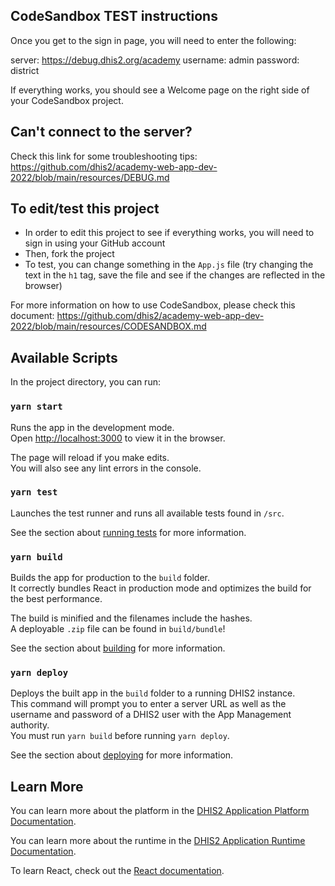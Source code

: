 ## CodeSandbox TEST instructions

Once you get to the sign in page, you will need to enter the following:

server: https://debug.dhis2.org/academy
username: admin
password: district

If everything works, you should see a Welcome page on the right side of your CodeSandbox project.

## Can't connect to the server?

Check this link for some troubleshooting tips:
https://github.com/dhis2/academy-web-app-dev-2022/blob/main/resources/DEBUG.md


## To edit/test this project

- In order to edit this project to see if everything works, you will need to sign in using your GitHub account
- Then, fork the project
- To test, you can change something in the `App.js` file (try changing the text in the `h1` tag, save the file and see if the changes are reflected in the browser)

For more information on how to use CodeSandbox, please check this document:
https://github.com/dhis2/academy-web-app-dev-2022/blob/main/resources/CODESANDBOX.md


## Available Scripts

In the project directory, you can run:

### `yarn start`

Runs the app in the development mode.<br />
Open [http://localhost:3000](http://localhost:3000) to view it in the browser.

The page will reload if you make edits.<br />
You will also see any lint errors in the console.

### `yarn test`

Launches the test runner and runs all available tests found in `/src`.<br />

See the section about [running tests](https://platform.dhis2.nu/#/scripts/test) for more information.

### `yarn build`

Builds the app for production to the `build` folder.<br />
It correctly bundles React in production mode and optimizes the build for the best performance.

The build is minified and the filenames include the hashes.<br />
A deployable `.zip` file can be found in `build/bundle`!

See the section about [building](https://platform.dhis2.nu/#/scripts/build) for more information.

### `yarn deploy`

Deploys the built app in the `build` folder to a running DHIS2 instance.<br />
This command will prompt you to enter a server URL as well as the username and password of a DHIS2 user with the App Management authority.<br/>
You must run `yarn build` before running `yarn deploy`.<br />

See the section about [deploying](https://platform.dhis2.nu/#/scripts/deploy) for more information.

## Learn More

You can learn more about the platform in the [DHIS2 Application Platform Documentation](https://platform.dhis2.nu/).

You can learn more about the runtime in the [DHIS2 Application Runtime Documentation](https://runtime.dhis2.nu/).

To learn React, check out the [React documentation](https://reactjs.org/).
